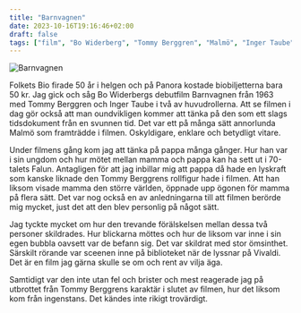 ```yaml
---
title: "Barnvagnen"
date: 2023-10-16T19:16:46+02:00
draft: false
tags: ["film", "Bo Widerberg", "Tommy Berggren", "Malmö", "Inger Taube"]
---
```


![Barnvagnen](/images/barnvagnen.png)

Folkets Bio firade 50 år i helgen och på Panora kostade biobiljetterna bara 50 kr. Jag gick och såg Bo Widerbergs debutfilm Barnvagnen från 1963 med Tommy Berggren och Inger Taube i två av huvudrollerna. Att se filmen i dag gör också att man oundvikligen kommer att tänka på den som ett slags tidsdokument från en svunnen tid. Det var ett på många sätt annorlunda Malmö som framträdde i filmen. Oskyldigare, enklare och betydligt vitare. 

Under filmens gång kom jag att tänka på pappa många gånger. Hur han var i sin ungdom och hur mötet mellan mamma och pappa kan ha sett ut i 70-talets Falun. Antagligen för att jag inbillar mig att pappa då hade en lyskraft som kanske liknade den Tommy Berggrens rollfigur hade i filmen. Att han liksom visade mamma den större världen, öppnade upp ögonen för mamma på flera sätt. Det var nog också en av anledningarna till att filmen berörde mig mycket, just det att den blev personlig på något sätt. 

Jag tyckte mycket om hur den trevande förälskelsen mellan dessa två personer skildrades. Hur blickarna möttes och hur de liksom var inne i sin egen bubbla oavsett var de befann sig. Det var skildrat med stor ömsinthet. Särskilt rörande var sceenen inne på biblioteket när de lyssnar på Vivaldi. Det är en film jag gärna skulle se om och rent av vilja äga. 

Samtidigt var den inte utan fel och brister och mest reagerade jag på utbrottet från Tommy Berggrens karaktär i slutet av filmen, hur det liksom kom från ingenstans. Det kändes inte rikigt trovärdigt.     

